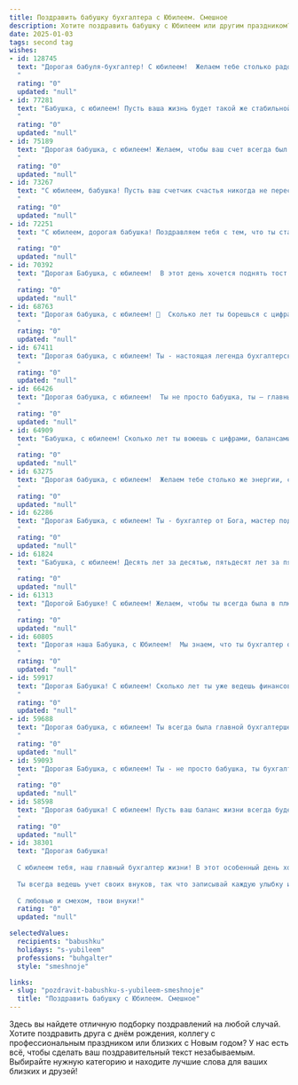 ```yaml
---
title: Поздравить бабушку бухгалтера с Юбилеем. Смешное
description: Хотите поздравить бабушку с Юбилеем или другим праздником? Наш ИИ создаст незабываемое поздравление, а вы обязательно выделитесь среди других.  
date: 2025-01-03
tags: second tag
wishes:
- id: 128745
  text: "Дорогая бабуля-бухгалтер! С юбилеем!  Желаем тебе столько радости, сколько нулей в твоих отчётах за всю карьеру (а их, я думаю,  немало!),  столько здоровья, сколько  цифр в твоём любимом калькуляторе, и столько любви, сколько  выплат ты получила за свою честную и  безупречную работу! Пусть твоя жизнь будет такой же стабильной, как годовой баланс успешной компании, а  пенсия – такой же внушительной, как годовой оборот \"Газпрома\"!  С праздником!
  "
  rating: "0"
  updated: "null"
- id: 77281
  text: "Бабушка, с юбилеем! Пусть ваша жизнь будет такой же стабильной и прочной, как баланс на вашем бухгалтерском столе! 😉 🎉
  "
  rating: "0"
  updated: "null"
- id: 75189
  text: "Дорогая бабушка, с юбилеем! Желаем, чтобы ваш счет всегда был в плюсе, а нервы — в дебете! Пусть цифры в вашей жизни складываются только в вашу пользу, а дебет с кредитом всегда сходятся! 😂
  "
  rating: "0"
  updated: "null"
- id: 73267
  text: "С юбилеем, бабушка! Пусть ваш счетчик счастья никогда не перестанет тикать, дебет всегда будет в плюсе, а кредит - только на позитивные эмоции!
  "
  rating: "0"
  updated: "null"
- id: 72251
  text: "С юбилеем, дорогая бабушка! Поздравляем тебя с тем, что ты стала настолько мудрой, что даже дебет с кредитом тебе теперь не страшны! Пусть твоя бухгалтерия жизни всегда будет в плюсе, а пенсия - только радовала! 😉😄🎉
  "
  rating: "0"
  updated: "null"
- id: 70392
  text: "Дорогая Бабушка, с юбилеем!  В этот день хочется поднять тост за Вашу удивительную точность и пунктуальность, которые, как мы знаем, не раз спасали от неприятностей не только Вас, но и всю семью! Пусть Ваш дебет всегда будет больше кредита, а жизнь – полна радости и приятных сюрпризов!
  "
  rating: "0"
  updated: "null"
- id: 68763
  text: "Дорогая бабушка, с юбилеем! 🥳  Сколько лет ты борешься с цифрами и дебетом с кредитом, но до сих пор не устала считать деньги!  Надеюсь,  твоя бухгалтерская мудрость приносит тебе не только зарплату, но и море счастья!  От всей души желаем, чтобы ты всегда была на высоте - как вершина бухгалтерского баланса!  🎉
  "
  rating: "0"
  updated: "null"
- id: 67411
  text: "Дорогая бабушка, с юбилеем! Ты - настоящая легенда бухгалтерского мира! Сколько ты уже цифр перевела, сколько балансов свела, сколько отчетов составила -  уж не сосчитать!  Но мы точно знаем - все это ради нас, ради нашей финансовой стабильности!  Пусть твой баланс всегда будет положительным, а жизнь –  яркой и радостной!
  "
  rating: "0"
  updated: "null"
- id: 66426
  text: "Дорогая бабушка, с юбилеем!  Ты не просто бабушка, ты – главный бухгалтер нашей семейной кассы, и знаешь, как правильно распределить любовь, заботу и пирожки! Пусть твоя жизнь всегда остаётся в плюсе, а твои счета — в полном порядке!
  "
  rating: "0"
  updated: "null"
- id: 64909
  text: "Бабушка, с юбилеем! Сколько лет ты воюешь с цифрами, балансами и налогами, а они все не сдаются! Но ты, как настоящий бухгалтер, всегда найдешь способ их победить. Пусть твой счет жизни будет полон счастья, а твой личный бюджет - наполнен любовью! 🥳
  "
  rating: "0"
  updated: "null"
- id: 63275
  text: "Дорогая бабушка, с юбилеем!  Желаем тебе столько же энергии, сколько ты вносила в бухгалтерские отчеты,  и чтобы все твои дебет с кредитом всегда сходились 😜!
  "
  rating: "0"
  updated: "null"
- id: 62286
  text: "Дорогая Бабушка, с юбилеем! Ты - бухгалтер от Бога, мастер подсчитывать копейки и выводить баланс с точностью до миллиметра! Желаем тебе, чтобы  твоя жизнь была такой же прибыльной, как отчётность, которую ты ведёшь, а здоровье - крепким, как баланс компании!
  "
  rating: "0"
  updated: "null"
- id: 61824
  text: "Бабушка, с юбилеем! Десять лет за десятью, пятьдесят лет за пятьюдесятью, а ты всё такая же точная и стабильная, как баланс на твоём любимом счёте! Пусть твоя жизнь будет такой же яркой и прибыльной, как дебет, а здоровье - крепким, как кредит!
  "
  rating: "0"
  updated: "null"
- id: 61313
  text: "Дорогой Бабушке! С юбилеем! Желаем, чтобы ты всегда была в плюсе, как в балансе, а твой счёт всегда улыбался! 😂  Пусть жизнь будет полна радости, а пенсия - стабильна, как зарплата  уверенного бухгалтера!  💪 🎉
  "
  rating: "0"
  updated: "null"
- id: 60805
  text: "Дорогая наша Бабушка, с Юбилеем!  Мы знаем, что ты бухгалтер от Бога, и даже цифры слушаются тебя беспрекословно. Но сегодня позволь себе расслабиться, отложить калькулятор и наслаждаться праздником!  Желаем тебе океан смеха, гору подарков и, конечно, отличного настроения!
  "
  rating: "0"
  updated: "null"
- id: 59917
  text: "Дорогая Бабушка! С юбилеем! Сколько лет ты уже ведешь финансовую бухгалтерию нашей семьи, и ни разу не ошиблась ни на копейку! Ты - настоящий гений дебета и кредита, мастер балансов и налоговых отчетов! Пусть этот юбилей станет началом новой главы в твоей жизни, полной радости, смеха и, конечно же, финансового благополучия! 🎉
  "
  rating: "0"
  updated: "null"
- id: 59688
  text: "Дорогая бабушка, с юбилеем! Ты всегда была главной бухгалтершей нашей семьи, балансируя между радостью и заботой с точностью до копейки. Пусть твоя жизнь будет полна приятных сюрпризов и нежданных бонусов, а здоровье будет крепким и стабильным, как твой бухгалтерский баланс!
  "
  rating: "0"
  updated: "null"
- id: 59093
  text: "Дорогая Бабушка, с юбилеем! Ты - не просто бабушка, ты бухгалтер-асс, который умеет подсчитать все, кроме своих лет! Желаем тебе, чтобы твой вечный счетчик радости никогда не останавливался, а дебет с кредитом всегда сходились в твою пользу!  🎉🥳
  "
  rating: "0"
  updated: "null"
- id: 58598
  text: "Дорогая бабушка! С юбилеем! Пусть ваш баланс жизни всегда будет положительным, дебет с кредитом  -  в полном порядке, а пенсия -  с ежегодной индексацией!  😁
  "
  rating: "0"
  updated: "null"
- id: 38301
  text: "Дорогая бабушка!
  
  С юбилеем тебя, наш главный бухгалтер жизни! В этот особенный день хочу пожелать, чтобы в твоем сердце всегда была только положительная \"балансировка\", а документы счастья не давали \"просрочек\". Пусть каждый новый год добавляет в твой актив радость, а все проблемы уходит в \"пассив\".
  
  Ты всегда ведешь учет своих внуков, так что записывай каждую улыбку и тепло, которое мы тебе дарим! Пусть в твоей жизни никогда не будет дефицита любви, а все депрессивные моменты быстро \"закрываются\".
  
  С любовью и смехом, твои внуки!"
  rating: "0"
  updated: "null"

selectedValues:
  recipients: "babushku"
  holidays: "s-yubileem"
  professions: "buhgalter"
  style: "smeshnoje"

links:
- slug: "pozdravit-babushku-s-yubileem-smeshnoje"
  title: "Поздравить бабушку с Юбилеем. Смешное"
---
```


Здесь вы найдете отличную подборку поздравлений на любой случай.
Хотите поздравить друга с днём рождения, коллегу с профессиональным праздником или близких с Новым годом? У нас есть всё, чтобы сделать ваш поздравительный текст незабываемым. Выбирайте нужную категорию и находите лучшие слова для ваших близких и друзей!
